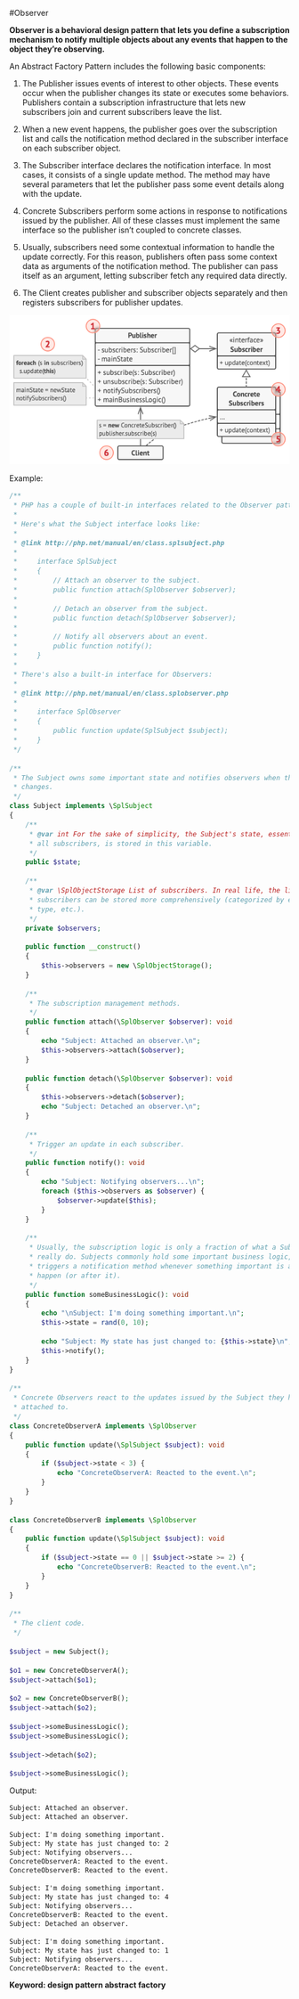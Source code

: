#Observer

**Observer is a behavioral design pattern that lets you define a subscription mechanism to notify multiple objects about any events that happen to the object they’re observing.**

An Abstract Factory Pattern includes the following basic components:

1. The Publisher issues events of interest to other objects. These events occur when the publisher changes its state or executes some behaviors. Publishers contain a subscription infrastructure that lets new subscribers join and current subscribers leave the list.

2. When a new event happens, the publisher goes over the subscription list and calls the notification method declared in the subscriber interface on each subscriber object.

3. The Subscriber interface declares the notification interface. In most cases, it consists of a single update method. The method may have several parameters that let the publisher pass some event details along with the update.

4. Concrete Subscribers perform some actions in response to notifications issued by the publisher. All of these classes must implement the same interface so the publisher isn’t coupled to concrete classes. 

5. Usually, subscribers need some contextual information to handle the update correctly. For this reason, publishers often pass some context data as arguments of the notification method. The publisher can pass itself as an argument, letting subscriber fetch any required data directly.

6. The Client creates publisher and subscriber objects separately and then registers subscribers for publisher updates.
  
![Alt text](../../../basic/images/design-patterns/behavioral-design-patterns/observer-structure.png?raw=true "Abstract Factory Pattern Structure")

Example:
```php
/**
 * PHP has a couple of built-in interfaces related to the Observer pattern.
 *
 * Here's what the Subject interface looks like:
 *
 * @link http://php.net/manual/en/class.splsubject.php
 *
 *     interface SplSubject
 *     {
 *         // Attach an observer to the subject.
 *         public function attach(SplObserver $observer);
 *
 *         // Detach an observer from the subject.
 *         public function detach(SplObserver $observer);
 *
 *         // Notify all observers about an event.
 *         public function notify();
 *     }
 *
 * There's also a built-in interface for Observers:
 *
 * @link http://php.net/manual/en/class.splobserver.php
 *
 *     interface SplObserver
 *     {
 *         public function update(SplSubject $subject);
 *     }
 */

/**
 * The Subject owns some important state and notifies observers when the state
 * changes.
 */
class Subject implements \SplSubject
{
    /**
     * @var int For the sake of simplicity, the Subject's state, essential to
     * all subscribers, is stored in this variable.
     */
    public $state;

    /**
     * @var \SplObjectStorage List of subscribers. In real life, the list of
     * subscribers can be stored more comprehensively (categorized by event
     * type, etc.).
     */
    private $observers;

    public function __construct()
    {
        $this->observers = new \SplObjectStorage();
    }

    /**
     * The subscription management methods.
     */
    public function attach(\SplObserver $observer): void
    {
        echo "Subject: Attached an observer.\n";
        $this->observers->attach($observer);
    }

    public function detach(\SplObserver $observer): void
    {
        $this->observers->detach($observer);
        echo "Subject: Detached an observer.\n";
    }

    /**
     * Trigger an update in each subscriber.
     */
    public function notify(): void
    {
        echo "Subject: Notifying observers...\n";
        foreach ($this->observers as $observer) {
            $observer->update($this);
        }
    }

    /**
     * Usually, the subscription logic is only a fraction of what a Subject can
     * really do. Subjects commonly hold some important business logic, that
     * triggers a notification method whenever something important is about to
     * happen (or after it).
     */
    public function someBusinessLogic(): void
    {
        echo "\nSubject: I'm doing something important.\n";
        $this->state = rand(0, 10);

        echo "Subject: My state has just changed to: {$this->state}\n";
        $this->notify();
    }
}

/**
 * Concrete Observers react to the updates issued by the Subject they had been
 * attached to.
 */
class ConcreteObserverA implements \SplObserver
{
    public function update(\SplSubject $subject): void
    {
        if ($subject->state < 3) {
            echo "ConcreteObserverA: Reacted to the event.\n";
        }
    }
}

class ConcreteObserverB implements \SplObserver
{
    public function update(\SplSubject $subject): void
    {
        if ($subject->state == 0 || $subject->state >= 2) {
            echo "ConcreteObserverB: Reacted to the event.\n";
        }
    }
}

/**
 * The client code.
 */

$subject = new Subject();

$o1 = new ConcreteObserverA();
$subject->attach($o1);

$o2 = new ConcreteObserverB();
$subject->attach($o2);

$subject->someBusinessLogic();
$subject->someBusinessLogic();

$subject->detach($o2);

$subject->someBusinessLogic();
```
Output:

    Subject: Attached an observer.
    Subject: Attached an observer.
    
    Subject: I'm doing something important.
    Subject: My state has just changed to: 2
    Subject: Notifying observers...
    ConcreteObserverA: Reacted to the event.
    ConcreteObserverB: Reacted to the event.
    
    Subject: I'm doing something important.
    Subject: My state has just changed to: 4
    Subject: Notifying observers...
    ConcreteObserverB: Reacted to the event.
    Subject: Detached an observer.
    
    Subject: I'm doing something important.
    Subject: My state has just changed to: 1
    Subject: Notifying observers...
    ConcreteObserverA: Reacted to the event.
    
**Keyword: design pattern abstract factory**